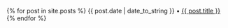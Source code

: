 <p>
    {% for post in site.posts %}
        {{ post.date | date_to_string }} • <a href="{{ post.url | prepend: site.baseurl }}"> {{ post.title }}</a> <br/>
    {% endfor %}
</p>